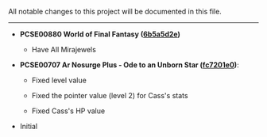 All notable changes to this project will be documented in this file.

***	

* **PCSE00880 World of Final Fantasy ([6b5a5d2e](https://github.com/roahnosh/vitacheat/commit/6b5a5d2ebead2e3ab6fd3999e6f292f7c5da9cf8))**

   * Have All Mirajewels

* **PCSE00707 Ar Nosurge Plus - Ode to an Unborn Star ([fc7201e0](https://github.com/roahnosh/vitacheat/commit/fc7201e0f6ed10748a073c4c945c10bb4d6d0a15))**:

   * Fixed level value

   * Fixed the pointer value (level 2) for Cass's stats

   * Fixed Cass's HP value

* Initial
